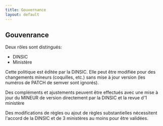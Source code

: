```yaml
---
title: Gouvernance
layout: default
---
```


## Gouvenrance

Deux rôles sont distingués:
* DINSIC
* Ministère

Cette politique est éditée par la DINSIC. Elle peut être modifiée pour des changements mineurs (coquilles, etc.) sans mise à jour version (les numéros de PATCH de semver sont ignorés).

Des compléments et ajustements peuvent être effectués avec une mise à jour du MINEUR de version directement par la DINSIC et la revue d'1 ministère

Des modifications de règles ou ajout de règles substantielles nécessitent l'accord de la DINSIC et de 3 ministères au moins pour être validées.
